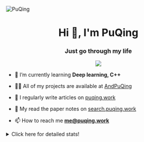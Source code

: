 ![PuQing](https://user-images.githubusercontent.com/27223114/171565019-9a56fae6-b08b-421f-99db-7e830da42371.png)

<h1 align="center">Hi 👋, I'm PuQing</h1>
<h3 align="center">Just go through my life</h3>

<p align="center">
  <img src="https://github-widgetbox.vercel.app/api/profile?username=AndPuQing&data=followers,repositories,stars,commits"/>
</p>

- 🌱 I’m currently learning **Deep learning, C++**

- 👨‍💻 All of my projects are available at [AndPuQing](https://github.com/AndPuQing)

- 📝 I regularly write articles on [puqing.work](http://puqing.work)

- 📜 My read the paper notes on [search.puqing.work](https://search.puqing.work)

- 📫 How to reach me **me@puqing.work**

<details>
<summary>Click here for detailed stats!</summary>

<!--START_SECTION:waka-->
**I'm a Night 🦉** 

```text
🌞 Morning    29 commits     ██░░░░░░░░░░░░░░░░░░░░░░░   11.15% 
🌆 Daytime    87 commits     ████████░░░░░░░░░░░░░░░░░   33.46% 
🌃 Evening    109 commits    ██████████░░░░░░░░░░░░░░░   41.92% 
🌙 Night      35 commits     ███░░░░░░░░░░░░░░░░░░░░░░   13.46%

```


📊 **This Week I Spent My Time On** 

```text
💬 Programming Languages: 
Python                   8 hrs 11 mins       ███████░░░░░░░░░░░░░░░░░░   29.48% 
Java                     5 hrs 38 mins       █████░░░░░░░░░░░░░░░░░░░░   20.33% 
Jupyter Notebook         3 hrs 52 mins       ███░░░░░░░░░░░░░░░░░░░░░░   13.98% 
C++                      2 hrs 22 mins       ██░░░░░░░░░░░░░░░░░░░░░░░   8.55% 
Markdown                 2 hrs 5 mins        ██░░░░░░░░░░░░░░░░░░░░░░░   7.51%

🔥 Editors: 
VS Code                  12 hrs 4 mins       ██████████░░░░░░░░░░░░░░░   42.66% 
Android Studio           6 hrs 37 mins       █████░░░░░░░░░░░░░░░░░░░░   23.42% 
PyCharm                  5 hrs 49 mins       █████░░░░░░░░░░░░░░░░░░░░   20.6% 
DataSpell                3 hrs 46 mins       ███░░░░░░░░░░░░░░░░░░░░░░   13.32%

💻 Operating System: 
Windows                  15 hrs 19 mins      █████████████████░░░░░░░░   70.82% 
WSL                      6 hrs 18 mins       ███████░░░░░░░░░░░░░░░░░░   29.18%

```


<!--END_SECTION:waka-->
</details>
